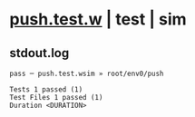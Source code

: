 # [push.test.w](../../../../../../examples/tests/sdk_tests/queue/push.test.w) | test | sim

## stdout.log
```log
pass ─ push.test.wsim » root/env0/push
 
Tests 1 passed (1)
Test Files 1 passed (1)
Duration <DURATION>
```

